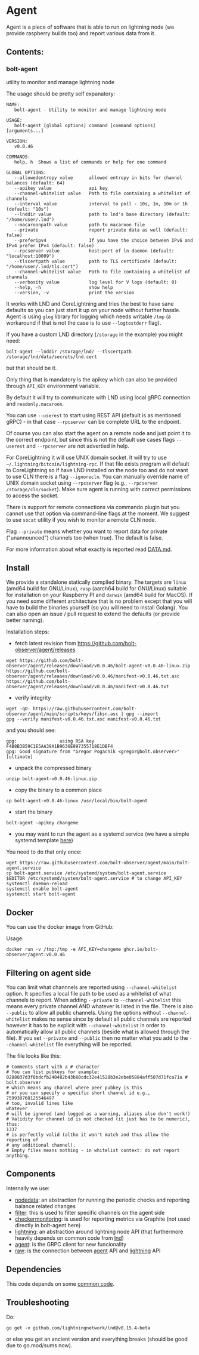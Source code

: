 # Agent

Agent is a piece of software that is able to run on lightning node (we provide raspberry builds too) and report various data from it.

## Contents:

### bolt-agent

utility to monitor and manage lightning node

The usage should be pretty self expanatory:

```
NAME:
   bolt-agent - Utility to monitor and manage lightning node

USAGE:
   bolt-agent [global options] command [command options] [arguments...]

VERSION:
   v0.0.46

COMMANDS:
   help, h  Shows a list of commands or help for one command

GLOBAL OPTIONS:
   --allowedentropy value      allowed entropy in bits for channel balances (default: 64)
   --apikey value              api key
   --channel-whitelist value   Path to file containing a whitelist of channels
   --interval value            interval to poll - 10s, 1m, 10m or 1h (default: "10s")
   --lnddir value              path to lnd's base directory (default: "/home/user/.lnd")
   --macaroonpath value        path to macaroon file
   --private                   report private data as well (default: false)
   --preferipv4                If you have the choice between IPv6 and IPv4 prefer IPv4 (default: false)
   --rpcserver value           host:port of ln daemon (default: "localhost:10009")
   --tlscertpath value         path to TLS certificate (default: "/home/user/.lnd/tls.cert")
   --channel-whitelist value   Path to file containing a whitelist of channels
   --verbosity value           log level for V logs (default: 0)
   --help, -h                  show help
   --version, -v               print the version
```

It works with LND and CoreLightning and tries the best to have sane defaults so you can just start it up on your node without further hassle.
Agent is using `glog` library for logging which needs writable `/tmp` (a workaround if that is not the case is to use `--logtostderr` flag).

If you have a custom LND directory (`/storage` in the example) you might need:
```
bolt-agent --lnddir /storage/lnd/ --tlscertpath /storage/lnd/data/secrets/lnd.cert
```
but that should be it.

Only thing that is mandatory is the apikey which can also be provided through `API_KEY` environment variable.

By default it will try to communicate with LND using local gRPC connection and `readonly.macaroon`.

You can use `--userest` to start using REST API (default is as mentioned gRPC) - in that case `--rpcserver` can be complete URL to the endpoint.

Of course you can also start the agent on a remote node and just point it to the correct endpoint, but since this is not the default
use cases flags `--userest` and `--rpcserver` are not advertied in help.

For CoreLightning it will use UNIX domain socket. It will try to use `~/.lightning/bitcoin/lightning-rpc`.
If that file exists program will default to CoreLightning so if have LND installed on the node too and do not want to use CLN there is a flag
`--ignorecln`. You can manually override name of UNIX domain socket using `--rpcserver` flag (e.g., `--rpcserver /storage/cln/socket`). Make sure
agent is running with correct permissions to access the socket.

There is support for remote connections via commando plugin but you cannot use that option via command-line flags at the moment. We suggest to use
`socat` utility if you wish to monitor a remote CLN node.

Flag `--private` means whether you want to report data for private ("unannounced") channels too (when true). The default is false.

For more information about what exactly is reported read [DATA.md](./DATA.md).

## Install

We provide a standalone statically compiled binary. The targets are `linux` (amd64 build for GNU/Linux), `rasp` (aarch64 build for GNU/Linux) suitable for installation on your Raspberry PI and `darwin` (amd64 build for MacOS).
If you need some different architecture that is no problem except that you will have to build the binaries yourself (so you will need to install Golang). You can also open an issue / pull request to extend the defaults (or provide better naming).

Installation steps:

* fetch latest revision from https://github.com/bolt-observer/agent/releases

```
wget https://github.com/bolt-observer/agent/releases/download/v0.0.46/bolt-agent-v0.0.46-linux.zip https://github.com/bolt-observer/agent/releases/download/v0.0.46/manifest-v0.0.46.txt.asc https://github.com/bolt-observer/agent/releases/download/v0.0.46/manifest-v0.0.46.txt
```

* verify integrity

```
wget -qO- https://raw.githubusercontent.com/bolt-observer/agent/main/scripts/keys/fiksn.asc | gpg --import
gpg --verify manifest-v0.0.46.txt.asc manifest-v0.0.46.txt
```

and you should see:
```
gpg:                using RSA key F4B8B3B59C1E5AA39A1B9636E897355718E1DBF4
gpg: Good signature from "Gregor Pogacnik <gregor@bolt.observer>" [ultimate]
```

* unpack the compressed binary

```
unzip bolt-agent-v0.0.46-linux.zip
```

* copy the binary to a common place

```
cp bolt-agent-v0.0.46-linux /usr/local/bin/bolt-agent
```

* start the binary

```
bolt-agent -apikey changeme
```

* you may want to run the agent as a systemd service (we have a simple systemd template [here](./bolt-agent.service))

You need to do that only once:

```
wget https://raw.githubusercontent.com/bolt-observer/agent/main/bolt-agent.service
cp bolt-agent.service /etc/systemd/system/bolt-agent.service
$EDITOR /etc/systemd/system/bolt-agent.service # to change API_KEY
systemctl daemon-reload
systemctl enable bolt-agent
systemctl start bolt-agent
```

## Docker

You can use the docker image from GitHub:

Usage:

```
docker run -v /tmp:/tmp -e API_KEY=changeme ghcr.io/bolt-observer/agent:v0.0.46
```

## Filtering on agent side

You can limit what channnels are reported using `--channel-whitelist` option. It specifies a local file path to be used as a whitelist of what channels to report.
When adding `--private` to `--channel-whitelist` this means every private channel AND whatever is listed in the file. There is also `--public` to allow all public channels.
Using the options without `--channel-whitelist` makes no sense since by default all public channels are reported however it has to be explicit with `--channel-whitelist` in order
to automatically allow all public channels (beside what is allowed through the file).
If you set `--private` and `--public` then no matter what you add to the `--channel-whitelist` file everything will be reported.

The file looks like this:

```
# Comments start with a # character
# You can list pubkeys for example:
0288037d3f0bdcfb240402b43b80cdc32e41528b3e2ebe05884aff507d71fca71a # bolt.observer
# which means any channel where peer pubkey is this
# or you can specify a specific short channel id e.g.,
759930760125546497
# too, invalid lines like
whatever
# will be ignored (and logged as a warning, aliases also don't work!)
# Validity for channel id is not checked (it just has to be numeric), thus:
1337
# is perfectly valid (altho it won't match and thus allow the reporting of
# any additional channel).
# Empty files means nothing - in whitelist context: do not report anything.
```

## Components

Internally we use:
* [nodedata](./nodedata): an abstraction for running the periodic checks and reporting balance related changes
* [filter](./filter): this is used to filter specific channels on the agent side
* [checkermonitoring](./checkermonitoring): is used for reporting metrics via Graphite (not used directly in bolt-agent here)
* [lightning](./lightning): an abstraction around lightning node API (that furthermore heavily depends on common code from [lnd](https://github.com/lightningnetwork/lnd))
* [agent](./agent): is the GRPC client for new funcionality
* [raw](./raw): is the connection between [agent](./agent) API and [lightning](./lightning) API

## Dependencies

This code depends on some [common code](https://github.com/bolt-observer/go_common).

## Troubleshooting

Do:
```
go get -v github.com/lightningnetwork/lnd@v0.15.4-beta
```
or else you get an ancient version and everything breaks (should be good due to go.mod/sums now).
